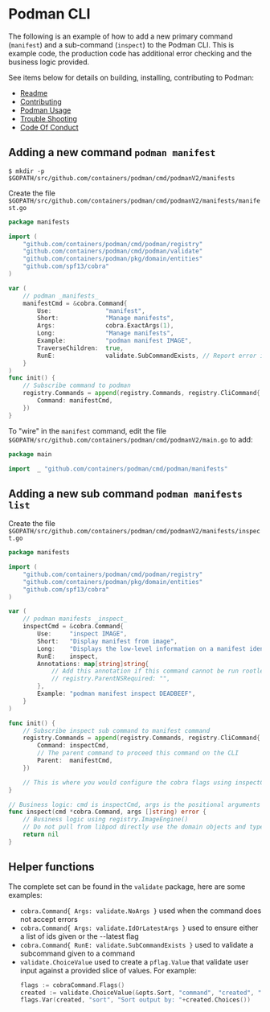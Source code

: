 # Podman CLI

The following is an example of how to add a new primary command (`manifest`) and a sub-command (`inspect`) to the Podman CLI.
This is example code, the production code has additional error checking and the business logic provided.

See items below for details on building, installing, contributing to Podman:
 - [Readme](README.md)
 - [Contributing](CONTRIBUTING.md)
 - [Podman Usage](transfer.md)
 - [Trouble Shooting](troubleshooting.md)
 - [Code Of Conduct](CODE-OF-CONDUCT.md)

## Adding a new command `podman manifest`
```shell script
$ mkdir -p $GOPATH/src/github.com/containers/podman/cmd/podmanV2/manifests
```
Create the file ```$GOPATH/src/github.com/containers/podman/cmd/podmanV2/manifests/manifest.go```
```go
package manifests

import (
    "github.com/containers/podman/cmd/podman/registry"
    "github.com/containers/podman/cmd/podman/validate"
    "github.com/containers/podman/pkg/domain/entities"
    "github.com/spf13/cobra"
)

var (
    // podman _manifests_
    manifestCmd = &cobra.Command{
        Use:               "manifest",
        Short:             "Manage manifests",
        Args:              cobra.ExactArgs(1),
        Long:              "Manage manifests",
        Example:           "podman manifest IMAGE",
        TraverseChildren:  true,
        RunE:              validate.SubCommandExists, // Report error if there is no sub command given
    }
)
func init() {
    // Subscribe command to podman
    registry.Commands = append(registry.Commands, registry.CliCommand{
        Command: manifestCmd,
    })
}
```
To "wire" in the `manifest` command, edit the file ```$GOPATH/src/github.com/containers/podman/cmd/podmanV2/main.go``` to add:
```go
package main

import	_ "github.com/containers/podman/cmd/podman/manifests"
```

## Adding a new sub command `podman manifests list`
Create the file ```$GOPATH/src/github.com/containers/podman/cmd/podmanV2/manifests/inspect.go```
```go
package manifests

import (
    "github.com/containers/podman/cmd/podman/registry"
    "github.com/containers/podman/pkg/domain/entities"
    "github.com/spf13/cobra"
)

var (
    // podman manifests _inspect_
    inspectCmd = &cobra.Command{
        Use:     "inspect IMAGE",
        Short:   "Display manifest from image",
        Long:    "Displays the low-level information on a manifest identified by image name or ID",
        RunE:    inspect,
        Annotations: map[string]string{
            // Add this annotation if this command cannot be run rootless
            // registry.ParentNSRequired: "",
        },
        Example: "podman manifest inspect DEADBEEF",
    }
)

func init() {
    // Subscribe inspect sub command to manifest command
    registry.Commands = append(registry.Commands, registry.CliCommand{
        Command: inspectCmd,
        // The parent command to proceed this command on the CLI
        Parent:  manifestCmd,
    })

    // This is where you would configure the cobra flags using inspectCmd.Flags()
}

// Business logic: cmd is inspectCmd, args is the positional arguments from os.Args
func inspect(cmd *cobra.Command, args []string) error {
    // Business logic using registry.ImageEngine()
    // Do not pull from libpod directly use the domain objects and types
    return nil
}
```

## Helper functions

The complete set can be found in the `validate` package, here are some examples:

 - `cobra.Command{ Args: validate.NoArgs }` used when the command does not accept errors
 - `cobra.Command{ Args: validate.IdOrLatestArgs }` used to ensure either a list of ids given or the --latest flag
 - `cobra.Command{ RunE: validate.SubCommandExists }` used to validate a subcommand given to a command
 - `validate.ChoiceValue` used to create a `pflag.Value` that validate user input against a provided slice of values. For example:
    ```go
    flags := cobraCommand.Flags()
    created := validate.ChoiceValue(&opts.Sort, "command", "created", "id", "image", "names", "runningfor", "size", "status")
    flags.Var(created, "sort", "Sort output by: "+created.Choices())
    ```
